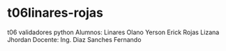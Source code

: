 # t06linares-rojas
t06 validadores python
Alumnos: 
Linares Olano Yerson Erick
Rojas Lizana Jhordan
Docente:
Ing. Diaz Sanches Fernando
